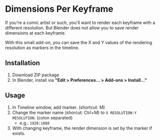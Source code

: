 # Dimensions Per Keyframe

If you're a comic artist or such, you'll want to render each keyframe with a different resolution. But Blender does not allow you to save render dimensions at each keyframe.

With this small add-on, you can save the X and Y values of the rendering resolution as markers in the timeline.


Installation
----

1. Download ZIP package
2. In Blender, install via **"Edit > Preferences... > Add-ons > Install..."**


Usage
----

1. In Timeline window, add marker. (shortcut: M)
2. Change the marker name (shorcut: Ctrl+M) to `X RESOLUTION:Y RESOLUTION`. (colon separated)
    - e.g.: `1920:1080`
3. With changing keyframe, the render dimension is set by the marker if exists.
